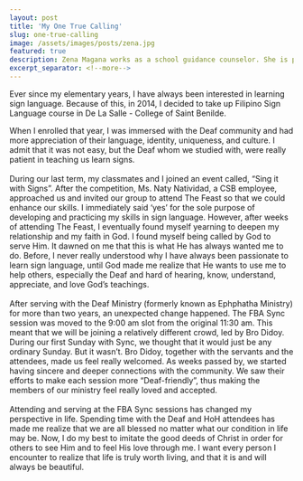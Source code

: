 ```yaml
---
layout: post
title: 'My One True Calling'
slug: one-true-calling
image: /assets/images/posts/zena.jpg
featured: true
description: Zena Magana works as a school guidance counselor. She is part of the Deaf and Hard-of-Hearing Ministry and serves as an interpreter every Sunday.
excerpt_separator: <!--more-->
---
```

Ever since my elementary years, I have always been interested in learning sign language. Because of this, in 2014, I decided to take up Filipino Sign Language course in De La Salle - College of Saint Benilde.
<!--more-->
When I enrolled that year, I was immersed with the Deaf community and had more appreciation of their language, identity, uniqueness, and culture. I admit that it was not easy, but the Deaf whom we studied with, were really patient in teaching us learn signs.
<br><br>
During our last term, my classmates and I joined an event called, “Sing it with Signs”. After the competition, Ms. Naty Natividad, a CSB employee, approached us and invited our group to attend The Feast so that we could enhance our skills. I immediately said ‘yes’ for the sole purpose of developing and practicing my skills in sign language. However, after weeks of attending The Feast, I eventually found myself yearning to deepen my relationship and my faith in God. I found myself being called by God to serve Him. It dawned on me that this is what He has always wanted me to do. Before, I never really understood why I have always been passionate to learn sign language, until God made me realize that He wants to use me to help others, especially the Deaf and hard of hearing, know, understand, appreciate, and love God’s teachings.
<br><br>
After serving with the Deaf Ministry (formerly known as Ephphatha Ministry) for more than two years, an unexpected change happened. The FBA Sync session was moved to the 9:00 am slot from the original 11:30 am. This meant that we will be joining a relatively different crowd, led by Bro Didoy. During our first Sunday with Sync, we thought that it would just be any ordinary Sunday. But it wasn’t. Bro Didoy, together with the servants and the attendees, made us feel really welcomed. As weeks passed by, we started having sincere and deeper connections with the community. We saw their efforts to make each session more “Deaf-friendly”, thus making the members of our ministry feel really loved and accepted.
<br><br>
Attending and serving at the FBA Sync sessions has changed my perspective in life. Spending time with the Deaf and HoH attendees has made me realize that we are all blessed no matter what our condition in life may be. Now, I do my best to imitate the good deeds of Christ in order for others to see Him and to feel His love through me. I want every person I encounter to realize that life is truly worth living, and that it is and will always be beautiful.
